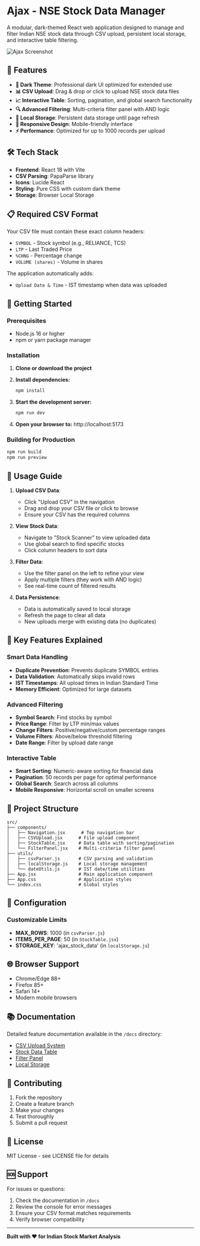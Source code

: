 # Ajax - NSE Stock Data Manager

A modular, dark-themed React web application designed to manage and filter Indian NSE stock data through CSV upload, persistent local storage, and interactive table filtering.

![Ajax Screenshot](https://via.placeholder.com/800x400/0f0f0f/4f94cd?text=Ajax+Stock+Manager)

## 🚀 Features

- **🌙 Dark Theme**: Professional dark UI optimized for extended use
- **📊 CSV Upload**: Drag & drop or click to upload NSE stock data files
- **📈 Interactive Table**: Sorting, pagination, and global search functionality
- **🔍 Advanced Filtering**: Multi-criteria filter panel with AND logic
- **💾 Local Storage**: Persistent data storage until page refresh
- **📱 Responsive Design**: Mobile-friendly interface
- **⚡ Performance**: Optimized for up to 1000 records per upload

## 🛠️ Tech Stack

- **Frontend**: React 18 with Vite
- **CSV Parsing**: PapaParse library
- **Icons**: Lucide React
- **Styling**: Pure CSS with custom dark theme
- **Storage**: Browser Local Storage

## 📋 Required CSV Format

Your CSV file must contain these exact column headers:
- `SYMBOL` - Stock symbol (e.g., RELIANCE, TCS)
- `LTP` - Last Traded Price
- `%CHNG` - Percentage change
- `VOLUME (shares)` - Volume in shares

The application automatically adds:
- `Upload Date & Time` - IST timestamp when data was uploaded

## 🚦 Getting Started

### Prerequisites
- Node.js 16 or higher
- npm or yarn package manager

### Installation

1. **Clone or download the project**
2. **Install dependencies:**
   ```bash
   npm install
   ```

3. **Start the development server:**
   ```bash
   npm run dev
   ```

4. **Open your browser to:** http://localhost:5173

### Building for Production
```bash
npm run build
npm run preview
```

## 📖 Usage Guide

1. **Upload CSV Data**: 
   - Click "Upload CSV" in the navigation
   - Drag and drop your CSV file or click to browse
   - Ensure your CSV has the required columns

2. **View Stock Data**:
   - Navigate to "Stock Scanner" to view uploaded data
   - Use global search to find specific stocks
   - Click column headers to sort data

3. **Filter Data**:
   - Use the filter panel on the left to refine your view
   - Apply multiple filters (they work with AND logic)
   - See real-time count of filtered results

4. **Data Persistence**:
   - Data is automatically saved to local storage
   - Refresh the page to clear all data
   - New uploads merge with existing data (no duplicates)

## 🎯 Key Features Explained

### Smart Data Handling
- **Duplicate Prevention**: Prevents duplicate SYMBOL entries
- **Data Validation**: Automatically skips invalid rows
- **IST Timestamps**: All upload times in Indian Standard Time
- **Memory Efficient**: Optimized for large datasets

### Advanced Filtering
- **Symbol Search**: Find stocks by symbol
- **Price Range**: Filter by LTP min/max values
- **Change Filters**: Positive/negative/custom percentage ranges
- **Volume Filters**: Above/below threshold filtering
- **Date Range**: Filter by upload date range

### Interactive Table
- **Smart Sorting**: Numeric-aware sorting for financial data
- **Pagination**: 50 records per page for optimal performance
- **Global Search**: Search across all columns
- **Mobile Responsive**: Horizontal scroll on smaller screens

## 📁 Project Structure

```
src/
├── components/
│   ├── Navigation.jsx      # Top navigation bar
│   ├── CSVUpload.jsx      # File upload component
│   ├── StockTable.jsx     # Data table with sorting/pagination
│   └── FilterPanel.jsx    # Multi-criteria filter panel
├── utils/
│   ├── csvParser.js       # CSV parsing and validation
│   ├── localStorage.js    # Local storage management
│   └── dateUtils.js       # IST date/time utilities
├── App.jsx                # Main application component
├── App.css                # Application styles
└── index.css              # Global styles
```

## 🔧 Configuration

### Customizable Limits
- **MAX_ROWS**: 1000 (in `csvParser.js`)
- **ITEMS_PER_PAGE**: 50 (in `StockTable.jsx`)
- **STORAGE_KEY**: 'ajax_stock_data' (in `localStorage.js`)

## 🌐 Browser Support

- Chrome/Edge 88+
- Firefox 85+
- Safari 14+
- Modern mobile browsers

## 📚 Documentation

Detailed feature documentation available in the `/docs` directory:
- [CSV Upload System](docs/feature-1-csv-upload.md)
- [Stock Data Table](docs/feature-2-stock-table.md)
- [Filter Panel](docs/feature-3-filter-panel.md)
- [Local Storage](docs/feature-4-local-storage.md)

## 🤝 Contributing

1. Fork the repository
2. Create a feature branch
3. Make your changes
4. Test thoroughly
5. Submit a pull request

## 📄 License

MIT License - see LICENSE file for details

## 🆘 Support

For issues or questions:
1. Check the documentation in `/docs`
2. Review the console for error messages
3. Ensure your CSV format matches requirements
4. Verify browser compatibility

---

**Built with ❤️ for Indian Stock Market Analysis**
